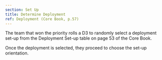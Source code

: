 ```yaml
---
section: Set Up
title: Determine Deployment
ref: Deployment (Core Book, p.57)
---
```


The team that won the priority rolls a D3 to randomly select a deployment set-up from the Deployment Set-up table on page 53 of the Core Book.

Once the deployment is selected, they proceed to choose the set-up orientation.